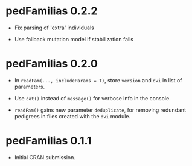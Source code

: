 # pedFamilias 0.2.2

* Fix parsing of 'extra' individuals

* Use fallback mutation model if stabilization fails


# pedFamilias 0.2.0

* In `readFam(..., includeParams = T)`, store `version` and `dvi` in list of parameters.

* Use `cat()` instead of `message()` for verbose info in the console.

* `readFam()` gains new parameter `deduplicate`, for removing redundant pedigrees in files created with the `dvi` module.


# pedFamilias 0.1.1

* Initial CRAN submission.
